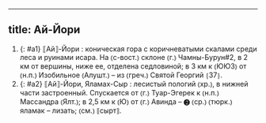 
---
title: Ай-Йори
---
1. {: #a1} ⟦Ай⟧-Йори
: коническая гора с коричневатыми скалами среди леса и руинами исара. На ⦅с-вост.⦆ склоне ⦅г.⦆ Чамны-Бурун#2, в 2 км от вершины, ниже ее, отделена седловиной; в 3 км к ⦅ЮЮЗ⦆ от ⦅н.п.⦆ Изобильное ⦅Алушт.⦆ – из ⦅греч.⦆ Святой Георгий ⦃З7⦄.
2. {: #a2} ⟦Ай⟧-Йори, Яламах-Сыр
: лесистый пологий ⦅хр.⦆, в нижней части застроенный. Спускается от ⦅г.⦆ Туар-Эгерек к ⦅н.п.⦆ Массандра ⦅Ялт.⦆; в 2,5 км к ⦅Ю⦆ от ⦅г.⦆ Авинда – ❷ ⦅ср.⦆ ⦅тюрк.⦆ яламак – лизать; ⦅см.⦆ ⟦сырт⟧.
